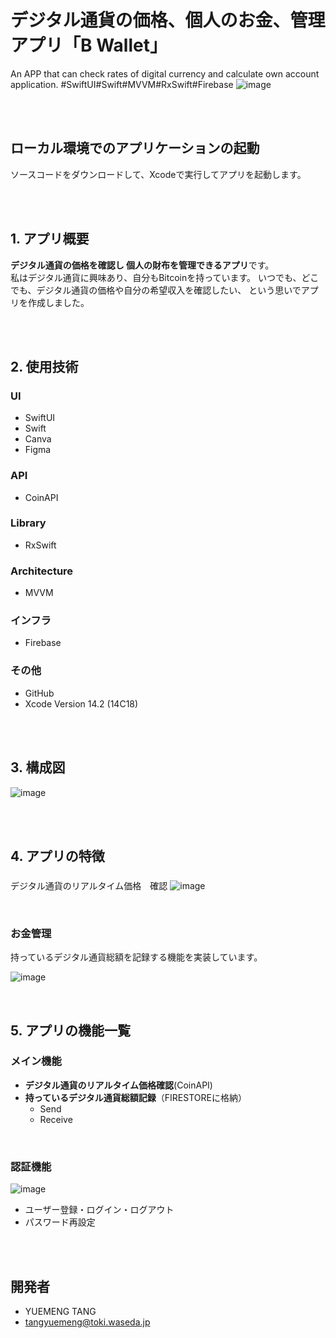 # デジタル通貨の価格、個人のお金、管理アプリ「B Wallet」
An APP that can check rates of digital currency and calculate own account application. 
#SwiftUI#Swift#MVVM#RxSwift#Firebase
![image](https://github.com/tangyuemeng/B-Wallet-with-SwiftUI/blob/develop/Screenshots/home.gif)

<br><br>

## ローカル環境でのアプリケーションの起動

ソースコードをダウンロードして、Xcodeで実行してアプリを起動します。

<br><br>

## 1. アプリ概要

**デジタル通貨の価格を確認し 個人の財布を管理できるアプリ**です。
<br>
私はデジタル通貨に興味あり、自分もBitcoinを持っています。
いつでも、どこでも、デジタル通貨の価格や自分の希望収入を確認したい、
という思いでアプリを作成しました。
<br>

<br><br>

## 2. 使用技術

### UI

-   SwiftUI
-   Swift
-   Canva
-   Figma

### API

-   CoinAPI

### Library

-   RxSwift

### Architecture

-   MVVM

### インフラ

-   Firebase

### その他

-   GitHub
-   Xcode Version 14.2 (14C18)

<br><br>

## 3. 構成図

![image](https://github.com/tangyuemeng/B-Wallet-with-SwiftUI/blob/develop/Screenshots/B%20Wallet.png)

<br><br>

## 4. アプリの特徴

### 
デジタル通貨のリアルタイム価格　確認
![image](https://github.com/tangyuemeng/B-Wallet-with-SwiftUI/blob/develop/Screenshots/１.gif)

<br>

### お金管理

持っているデジタル通貨総額を記録する機能を実装しています。

![image](https://github.com/tangyuemeng/B-Wallet-with-SwiftUI/blob/develop/Screenshots/wallet.gif)


<br>

## 5. アプリの機能一覧

### メイン機能

-   **デジタル通貨のリアルタイム価格確認**(CoinAPI)
-   **持っているデジタル通貨総額記録**（FIRESTOREに格納）
    -   Send
    -   Receive

<br>

### 認証機能
![image](https://github.com/tangyuemeng/B-Wallet-with-SwiftUI/blob/develop/Screenshots/login.gif)
-   ユーザー登録・ログイン・ログアウト
-   パスワード再設定

<br><br>



## 開発者

-   YUEMENG TANG
-   tangyuemeng@toki.waseda.jp
